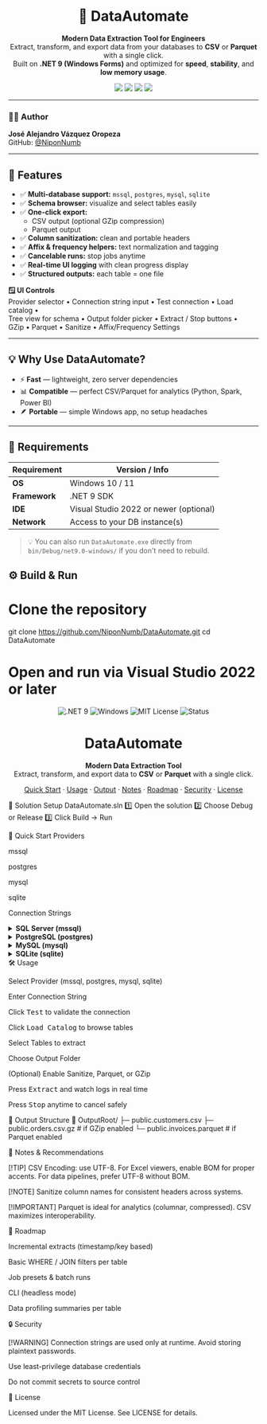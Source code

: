 <h1 align="center">🚀 DataAutomate</h1>

<p align="center">
  <b>Modern Data Extraction Tool for Engineers</b><br>
  Extract, transform, and export data from your databases to <b>CSV</b> or <b>Parquet</b> with a single click.<br>
  Built on <b>.NET 9 (Windows Forms)</b> and optimized for <b>speed</b>, <b>stability</b>, and <b>low memory usage</b>.
</p>

<p align="center">
  <img src="https://img.shields.io/badge/C%23-.NET%209-blueviolet?logo=csharp">
  <img src="https://img.shields.io/badge/Platform-Windows-blue">
  <img src="https://img.shields.io/badge/License-MIT-green.svg">
  <img src="https://img.shields.io/badge/Status-Stable-success.svg">
</p>

---

### 👨‍💻 Author  
**José Alejandro Vázquez Oropeza**  
GitHub: [@NiponNumb](https://github.com/NiponNumb)

---

## 🌟 Features

- ✅ **Multi-database support:** `mssql`, `postgres`, `mysql`, `sqlite`  
- ✅ **Schema browser:** visualize and select tables easily  
- ✅ **One-click export:**  
  - CSV output (optional GZip compression)  
  - Parquet output  
- ✅ **Column sanitization:** clean and portable headers  
- ✅ **Affix & frequency helpers:** text normalization and tagging  
- ✅ **Cancelable runs:** stop jobs anytime  
- ✅ **Real-time UI logging** with clean progress display  
- ✅ **Structured outputs:** each table = one file  

**🪟 UI Controls**  
Provider selector • Connection string input • Test connection • Load catalog •  
Tree view for schema • Output folder picker • Extract / Stop buttons •  
GZip • Parquet • Sanitize • Affix/Frequency Settings  

---

## 💡 Why Use DataAutomate?

- ⚡ **Fast** — lightweight, zero server dependencies  
- 📊 **Compatible** — perfect CSV/Parquet for analytics (Python, Spark, Power BI)  
- 🪶 **Portable** — simple Windows app, no setup headaches  

---

## 🧩 Requirements

| Requirement     | Version / Info |
|-----------------|----------------|
| **OS**          | Windows 10 / 11 |
| **Framework**   | .NET 9 SDK |
| **IDE**         | Visual Studio 2022 or newer (optional) |
| **Network**     | Access to your DB instance(s) |

> 💡 You can also run `DataAutomate.exe` directly from  
> `bin/Debug/net9.0-windows/` if you don't need to rebuild.

## ⚙️ Build & Run

# Clone the repository
git clone https://github.com/NiponNumb/DataAutomate.git
cd DataAutomate

# Open and run via Visual Studio 2022 or later

<!-- HEADER --> <p align="center"> <img src="https://img.shields.io/badge/C%23-.NET%209-blueviolet?logo=csharp" alt=".NET 9"> <img src="https://img.shields.io/badge/Platform-Windows-blue" alt="Windows"> <img src="https://img.shields.io/badge/License-MIT-green.svg" alt="MIT License"> <img src="https://img.shields.io/badge/Status-Stable-success.svg" alt="Status"> </p> <h1 align="center">DataAutomate</h1> <p align="center"> <b>Modern Data Extraction Tool</b><br/> Extract, transform, and export data to <b>CSV</b> or <b>Parquet</b> with a single click. </p> <p align="center"> <a href="#-quick-start">Quick Start</a> · <a href="#-usage">Usage</a> · <a href="#-output-structure">Output</a> · <a href="#-notes--recommendations">Notes</a> · <a href="#-roadmap">Roadmap</a> · <a href="#-security">Security</a> · <a href="#-license">License</a> </p>
🧩 Solution Setup
DataAutomate.sln
1️⃣ Open the solution
2️⃣ Choose Debug or Release
3️⃣ Click Build → Run

🚀 Quick Start
Providers

mssql

postgres

mysql

sqlite

Connection Strings
<details> <summary><b>SQL Server (mssql)</b></summary>
Server=HOST,1433;Database=DB;User Id=USER;Password=PASS;TrustServerCertificate=True;

</details> <details> <summary><b>PostgreSQL (postgres)</b></summary>
Host=HOST;Port=5432;Database=DB;Username=USER;Password=PASS;

</details> <details> <summary><b>MySQL (mysql)</b></summary>
Server=HOST;Port=3306;Database=DB;User ID=USER;Password=PASS;

</details> <details> <summary><b>SQLite (sqlite)</b></summary>
Data Source=C:\path\your.db;

</details>
🛠 Usage

Select Provider (mssql, postgres, mysql, sqlite)

Enter Connection String

Click <kbd>Test</kbd> to validate the connection

Click <kbd>Load Catalog</kbd> to browse tables

Select Tables to extract

Choose Output Folder

(Optional) Enable Sanitize, Parquet, or GZip

Press <kbd>Extract</kbd> and watch logs in real time

Press <kbd>Stop</kbd> anytime to cancel safely

📁 Output Structure
📂 OutputRoot/
 ├─ public.customers.csv
 ├─ public.orders.csv.gz      # if GZip enabled
 └─ public.invoices.parquet   # if Parquet enabled

🧠 Notes & Recommendations

[!TIP]
CSV Encoding: use UTF-8. For Excel viewers, enable BOM for proper accents.
For data pipelines, prefer UTF-8 without BOM.

[!NOTE]
Sanitize column names for consistent headers across systems.

[!IMPORTANT]
Parquet is ideal for analytics (columnar, compressed). CSV maximizes interoperability.

🧭 Roadmap

 Incremental extracts (timestamp/key based)

 Basic WHERE / JOIN filters per table

 Job presets & batch runs

 CLI (headless mode)

 Data profiling summaries per table

🔒 Security

[!WARNING]
Connection strings are used only at runtime. Avoid storing plaintext passwords.

Use least-privilege database credentials

Do not commit secrets to source control

📜 License

Licensed under the MIT License. See LICENSE for details.
